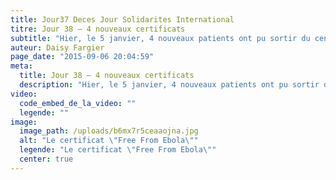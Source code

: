 ```yaml
---
title: Jour37 Deces Jour Solidarites International
titre: Jour 38 – 4 nouveaux certificats
subtitle: "Hier, le 5 janvier, 4 nouveaux patients ont pu sortir du centre. 4 nouveaux \"Ebola Survivor\" comme on les appelle ici…"
auteur: Daisy Fargier
page_date: "2015-09-06 20:04:59"
meta:
  title: Jour 38 – 4 nouveaux certificats
  description: "Hier, le 5 janvier, 4 nouveaux patients ont pu sortir du centre. 4 nouveaux \"Ebola Survivor\" comme on les appelle ici…"
video:
  code_embed_de_la_video: ""
  legende: ""
image:
  image_path: /uploads/b6mx7r5ceaaojna.jpg
  alt: "Le certificat \"Free From Ebola\""
  legende: "Le certificat \"Free From Ebola\""
  center: true
---
```

